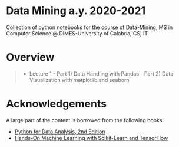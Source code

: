 # Data Mining a.y. 2020-2021
Collection of python notebooks for the course of Data-Mining,
MS in Computer Science @ DIMES-University of Calabria, CS, IT

# Overview
> * Lecture 1 - Part 1) Data Handling with Pandas -  Part 2) Data Visualization with matplotlib and seaborn
<!-- > * Lecture 2 - A gentle introduction to scikit-learn  -->
<!-- > * Lecture 3 - A classification problem -->
<!-- > * Lecture 4 - Recommendation Systems and Anomaly Detection - (Scrivere Note sul sito)  -->
<!-- > * Lecture 5 - Dealing with temporal data - (Scrivere Notebook)  --> 
<!-- > * Lecture 6 - Debugging - (Scrivere Note sul Sito)  -->
<!-- > * Dimensionality reduction - (Scrivere note sul sito + Notebook) -->
<!-- > * Lecture 7 - Ensemble Learning and Clustering -->
<!-- > * Lecture 8 - Project Example -->
    


# Acknowledgements
A large part of the content is borrowed from the following books:

* [Python for Data Analysis, 2nd Edition](https://www.programmer-books.com/wp-content/uploads/2019/04/Python-for-Data-Analysis-2nd-Edition.pdf)
* [Hands-On Machine Learning with Scikit-Learn and TensorFlow](http://shop.oreilly.com/product/0636920052289.do)

